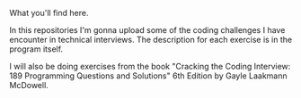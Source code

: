 What you'll find here.

In this repositories I'm gonna upload some of the coding challenges I have encounter in technical interviews.
The description for each exercise is in the program itself.

I will also be doing exercises from the book "Cracking the Coding Interview: 189 Programming Questions and Solutions" 6th Edition 
by Gayle Laakmann McDowell.

